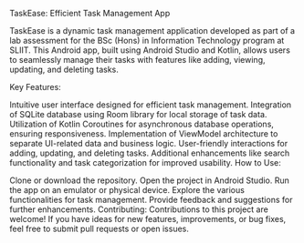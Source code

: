 TaskEase: Efficient Task Management App

TaskEase is a dynamic task management application developed as part of a lab assessment for the BSc (Hons) in Information Technology program at SLIIT. This Android app, built using Android Studio and Kotlin, allows users to seamlessly manage their tasks with features like adding, viewing, updating, and deleting tasks.

Key Features:

Intuitive user interface designed for efficient task management.
Integration of SQLite database using Room library for local storage of task data.
Utilization of Kotlin Coroutines for asynchronous database operations, ensuring responsiveness.
Implementation of ViewModel architecture to separate UI-related data and business logic.
User-friendly interactions for adding, updating, and deleting tasks.
Additional enhancements like search functionality and task categorization for improved usability.
How to Use:

Clone or download the repository.
Open the project in Android Studio.
Run the app on an emulator or physical device.
Explore the various functionalities for task management.
Provide feedback and suggestions for further enhancements.
Contributing:
Contributions to this project are welcome! If you have ideas for new features, improvements, or bug fixes, feel free to submit pull requests or open issues.

